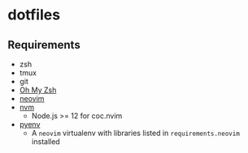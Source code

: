 dotfiles
========

## Requirements

* zsh
* tmux
* git
* [Oh My Zsh](https://ohmyz.sh/)
* [neovim](https://neovim.io/)
* [nvm](https://github.com/nvm-sh/nvm)
    * Node.js >= 12 for coc.nvim
* [pyenv](https://github.com/pyenv/pyenv-installer)
    * A `neovim` virtualenv with libraries listed in `requirements.neovim` installed
